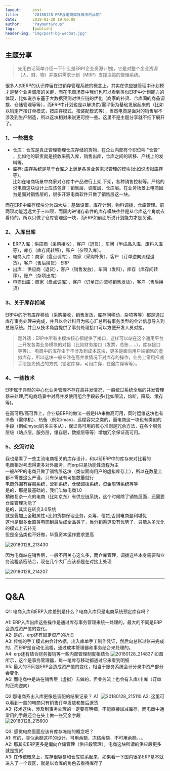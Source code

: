 ```yaml
---                                                                         
layout:     post                                            
title:      "20180128-ERP与电商库存模块的异同"                                                                           
date:       2018-01-28 19:00:00                                                                           
author:     "PaymentGroup"                                      
tag:		[publish]                                
header-img: "img/post-bg-wechat.jpg"                                     
---   
```


## 主题分享

> 先用白话简单介绍一下什么是ERP(企业资源计划)，它是对整个企业资源（人、财、物）并提供需求计划（MRP）支撑决策的管理系统。

很多人对ERP的认识停留在进销存管理系统的概念上，其实在供应链管理中计划模才是整个业务调度的关键，而在电商场景中我们也可以看到类似ERP中计划能力的体现，比如说京东基于大数据预测对供应链的优化（商家的补货、仓库间的商品调拨、仓储管理等等），而ERP中计划也是以解决供/需平衡为基础发展起来的（比如以销定产按订单模式，按库存模式，按装配模式等），当然电商是面对的销售层不涉及到生产制造，所以这块相对来说更可控一些。这里不是主题分享就不细下展开了。   

### 1、一些概念 

- 仓库：仓库是真正管理物理仓库存储的货物，在企业内部有个职位叫 "仓管" ，比如他的职责就是接收采购入库，销售出库，仓库之间的转移、产线上的发料等。  
- 库存: 库存系统是基于仓库之上满足各类业务需求管理的模块(比如说虚拟库存等）。  
 比如在电商场景中商家对仓库中产品进行上架,下架，各种销售控制等。严格的说电商这块设计上应该包含：销售层、调度层、仓库层。在业务场景上电商因为是面对销售层的，很多开源电商软件只做了销售层这一块。

而在ERP中库存模块分为四大块：基础设置，库存计划，物料调拨，仓库管理。前两项功能远远大于三四项，而国内进销存软件的库存模块往往是从仓库这个角度去看待的，所以只做了仓库管理这一块，而ERP如前面所说计划能力才是关键。  

### 2、 入库出库

- ERP入库：供应商（采购接收），客户（退货），车间（半成品入库、废料入库等），库存（库存间转移），账户（杂项入库）。  
- 电商入库：商家（盘点调库），商家（采购补货），客户（订单逆向流程退货），客户（售后换货） ERP  
- 出库： 供应商（退货），客户（销售发放），车间（发料），库存（库存间转移），账户（杂项出库）   
- 电商出库：商家（盘点调库），客户（订单正向流程销售发放），客户（售后换货）  

### 3、关于库存扣减

ERP中的所有库存移动（采购接收，销售发放，库存间移动，杂项等等）都是通过库存事务处理来完成，并且以会计科目为核心汇总所有事务类型的会计信息导入到总账系统。并且从技术角度提供了事务处理接口可以方便开发人员对接。  

> 题外话：ERP中所有主模块核心都提供了接口，这样可以站在这个通用平台上开发各类业务模块的对接（比如财务接口（发票，总账……），库存接口等等）。 电商中的库存由于不涉及到成本这块，更多是面向用户端销售的虚拟库存，所以这块一般专注在高并发情况下对库存的操作，业务上常用扣减手段是先预占的方式（锁定库存，可用库存，在途库存等等）。

### 4、一些技术
ERP属于典型的中心化业务管理不存在高并发情况，一般统过系统全局的并发管理器来处理,而电商场景中对高并发使用组合手段较多(比如限流，熔断，降级、缓存 等)。  

在高可用/高可靠上，企业级ERP的做法一般是HA来做高可用，同时运维这块也有冷备（需停机）、热备（例如rman)，远程容灾之类的，而电商这一块也有类似的手段（例如mysql的多主多从），保证高可用的核心准则是冗余方法，在各个服务层级（站点层，服务层，缓存层，数据层等等）增加冗余保证高可用。  

### 5、交流讨论

我也是看了一些主流电商相关的库存设计，和以前ERP中的库存来对比看的  
电商相对考虑得更多对外服务，而erp只是功能性流程为主  
一般APP的电商只做了销售层这块（类似面向用户的虚拟库存上），所以在数量上都不需要这么严谨，只有保证有可售数量就行  
电商外围有客服系统，营销系统，仓储调拨系统，资金周转系统等等  
是的，那是最基础的，我们叫做电商1.0  
稍微复杂一点的电商（比如京东）有供应链系统，这个时候除了销售层面，还需要仓库管理功能了  
是的，其实在转变3.0系统  
就是叠加上金融属性<比如货物保理业务，众筹，信贷,否则电商盈利堪忧  
这也是很多垂直类电商到最后成全品类了，当分销渠道没有优势了，只能从多元化的模式上去补充  
但是全品类也不好做，毕竟资本运作要求更高  

![20180128_213430](http://static.cocolian.org/img/20180128_213430.png)

因为电商站在销售层，一般不用关心这么多，而仓库管理，调拨这些本身需要和业务流程紧密结合，现在几个大厂应该都是在对接上处理  

![20180128_214207](http://static.cocolian.org/img/20180128_214207.png)

---

#  Q&A

Q1: 电商入库和ERP入库差别是什么？电商入库只是电商系统预定库存吗？  

A1: ERP入库出库这些操作是通过库存事务管理来统一处理的，最大的不同是ERP会造成资产值的变化。  
A2: 是的，erp还有固定资产的折旧  
A3: 传统的手工模式由会计依据，出入库单手工制作凭证，然后向总账过账来完成的，而ERP是自动化流程，通过成本管理器和事务结合来处理的。  
A4: erp还有结合财务报销等一些内部管理制度相结合
![20180128_214837](http://static.cocolian.org/img/20180128_214837.png)
如图所示，这个是事务管理器，每一笔库存移动都通过它来看到明细  
A5: 最大的不同是ERP会造成资产值的变化，相当于账务系统会计分录中资产部分会变化  
A6: 而电商中是站在销售层（虚拟）去做的，但业务流上也会有入库/出库（订单的正向逆向）  

Q2:那电商系出入库更像是调配的结果记录？
A1:
![20180128_215110](http://static.cocolian.org/img/20180128_215110.png)
A2: 这里可以看到一般的电商只有销售订单发放和售后退货  
A3: 技术这块，涉及到事务处理的一定要有明细，不能直接加减库存，而电商中通常用的手段还会在头上做一些冗余字段  
![20180128_215600](http://static.cocolian.org/img/20180128_215600.png)

Q3: 感觉电商里面应该有库存冻结的概念吧？  
A1: 有的，类似余额这样的设计，可用余额，冻结余额，不可用余额。。。  
A2: 那其实ERP更多是偏向仓储管理（供应段管理），电商这块所谓的供应段更多就是提货  
A3: 在传统概念上，库存很容易和仓库联系起来，如果看一下国内很多ERP基本就进入了一个误区，就是以仓库的角色去看待库存了